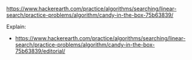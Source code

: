 https://www.hackerearth.com/practice/algorithms/searching/linear-search/practice-problems/algorithm/candy-in-the-box-75b63839/

Explain:

- https://www.hackerearth.com/practice/algorithms/searching/linear-search/practice-problems/algorithm/candy-in-the-box-75b63839/editorial/
